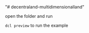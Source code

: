 "# decentraland-multidimensionalland" 

open the folder and run

```dcl preview``` to run the example
